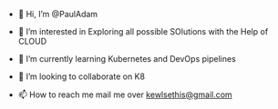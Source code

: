 - 👋 Hi, I’m @PaulAdam

- 👀 I’m interested in Exploring all possible SOlutions with the Help of CLOUD
- 🌱 I’m currently learning Kubernetes and DevOps pipelines
- 💞️ I’m looking to collaborate on K8 
- 📫 How to reach me mail me over kewlsethis@gmail.com

